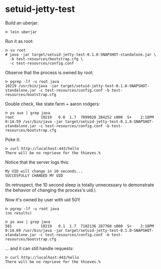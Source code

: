 setuid-jetty-test
=================

Build an uberjar:
```
ᐅ lein uberjar
```

Run it as root:
```
ᐅ su root
# java -jar target/setuid-jetty-test-0.1.0-SNAPSHOT-standalone.jar \
  -b test-resources/bootstrap.cfg \
  -c test-resources/config.conf
```

Observe that the process is owned by root:
```
ᐅ pgrep -lf -u root java
10219 /usr/bin/java -jar target/setuid-jetty-test-0.1.0-SNAPSHOT-standalone.jar -c test-resources/config.conf -b test-resources/bootstrap.cfg
```

Double check, like state farm + aaron rodgers:
```
ᐅ ps aux | grep java
root            10219   0.0  1.7  7099028 284252 s000  S+    2:18PM   0:14.59 /usr/bin/java -jar target/setuid-jetty-test-0.1.0-SNAPSHOT-standalone.jar -c test-resources/config.conf -b test-resources/bootstrap.cfg
```

Poke it:
```
ᐅ curl http://localhost:443/hello
There will be no reprieve for the thieves.%
```

Notice that the server logs this:
```
My UID will change in 10 seconds...
SUCCESFULLY CHANGED MY UID
```
(In retrospect, the 10 second sleep is totally unnecessary to demonstrate the behavior of
changing the process's uid.)

Now it's owned by user with uid 501!
```
ᐅ pgrep -lf -u root java
(no results)

ᐅ ps aux | grep java
501             10219   0.1  1.7  7102136 287760 s000  S+    2:18PM   0:14.69 /usr/bin/java -jar target/setuid-jetty-test-0.1.0-SNAPSHOT-standalone.jar -c test-resources/config.conf -b test-resources/bootstrap.cfg
```

... and it can still handle requests:
```
ᐅ curl http://localhost:443/hello
There will be no reprieve for the thieves.%
```
